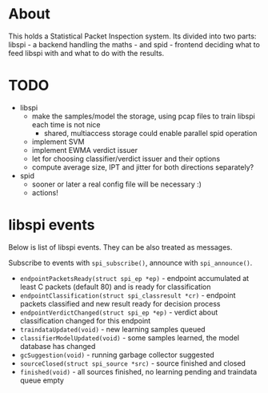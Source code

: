 About
=====

This holds a Statistical Packet Inspection system. Its divided into two parts: libspi - a backend handling the maths -
and spid - frontend deciding what to feed libspi with and what to do with the results.

TODO
====

* libspi
  * make the samples/model the storage, using pcap files to train libspi each time is not nice
    * shared, multiaccess storage could enable parallel spid operation
  * implement SVM
  * implement EWMA verdict issuer
  * let for choosing classifier/verdict issuer and their options
  * compute average size, IPT and jitter for both directions separately?
* spid
  * sooner or later a real config file will be necessary :)
  * actions!

libspi events
=============

Below is list of libspi events. They can be also treated as messages.

Subscribe to events with `spi_subscribe()`, announce with `spi_announce()`.

* `endpointPacketsReady(struct spi_ep *ep)` - endpoint accumulated at least C packets (default 80) and
  is ready for classification
* `endpointClassification(struct spi_classresult *cr)` - endpoint packets classified and new result ready
  for decision process
* `endpointVerdictChanged(struct spi_ep *ep)` - verdict about classification changed for this endpoint
* `traindataUpdated(void)` - new learning samples queued
* `classifierModelUpdated(void)` - some samples learned, the model database has changed
* `gcSuggestion(void)` - running garbage collector suggested
* `sourceClosed(struct spi_source *src)` - source finished and closed
* `finished(void)` - all sources finished, no learning pending and traindata queue empty
